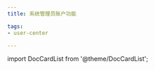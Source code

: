 ```yaml
---
title: 系统管理员账户功能

tags: 
- user-center

---
```


import DocCardList from '@theme/DocCardList';

<DocCardList />
